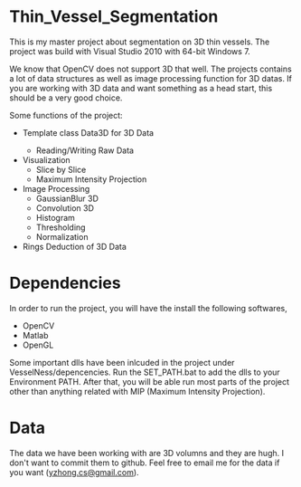 Thin_Vessel_Segmentation
========================
This is my master project about segmentation on 3D thin vessels. The project was build with Visual Studio 2010 with 64-bit Windows 7. 

We know that OpenCV does not support 3D that well. The projects contains a lot of data structures as well as image processing function for 3D datas. If you are working with 3D data and want something as a head start, this should be a very good choice. 

Some functions of the project:

 - Template class Data3D<T> for 3D Data
   - Reading/Writing Raw Data
 - Visualization
   - Slice by Slice
   - Maximum Intensity Projection
 - Image Processing
   - GaussianBlur 3D
   - Convolution 3D
   - Histogram
   - Thresholding
   - Normalization
 - Rings Deduction of 3D Data

Dependencies
========================
In order to run the project, you will have the install the following softwares, 

 - OpenCV
 - Matlab
 - OpenGL
  
Some important dlls have been inlcuded in the project under VesselNess/depencencies. Run the SET_PATH.bat to add the dlls to your Environment PATH. After that, you will be able run most parts of the project other than anything related with MIP (Maximum Intensity Projection). 

Data
========================
The data we have been working with are 3D volumns and they are hugh. I don't want to commit them to github. Feel free to email me for the data if you want (yzhong.cs@gmail.com). 
